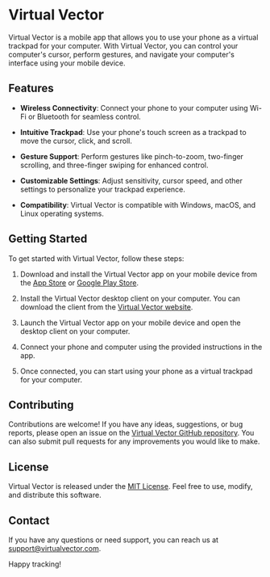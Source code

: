# Virtual Vector

Virtual Vector is a mobile app that allows you to use your phone as a virtual trackpad for your computer. With Virtual Vector, you can control your computer's cursor, perform gestures, and navigate your computer's interface using your mobile device.

## Features

- **Wireless Connectivity**: Connect your phone to your computer using Wi-Fi or Bluetooth for seamless control.

- **Intuitive Trackpad**: Use your phone's touch screen as a trackpad to move the cursor, click, and scroll.

- **Gesture Support**: Perform gestures like pinch-to-zoom, two-finger scrolling, and three-finger swiping for enhanced control.

- **Customizable Settings**: Adjust sensitivity, cursor speed, and other settings to personalize your trackpad experience.

- **Compatibility**: Virtual Vector is compatible with Windows, macOS, and Linux operating systems.

## Getting Started

To get started with Virtual Vector, follow these steps:

1. Download and install the Virtual Vector app on your mobile device from the [App Store](link) or [Google Play Store](link).

2. Install the Virtual Vector desktop client on your computer. You can download the client from the [Virtual Vector website](link).

3. Launch the Virtual Vector app on your mobile device and open the desktop client on your computer.

4. Connect your phone and computer using the provided instructions in the app.

5. Once connected, you can start using your phone as a virtual trackpad for your computer.

## Contributing

Contributions are welcome! If you have any ideas, suggestions, or bug reports, please open an issue on the [Virtual Vector GitHub repository](link). You can also submit pull requests for any improvements you would like to make.

## License

Virtual Vector is released under the [MIT License](link). Feel free to use, modify, and distribute this software.

## Contact

If you have any questions or need support, you can reach us at [support@virtualvector.com](mailto:support@virtualvector.com).

Happy tracking!
